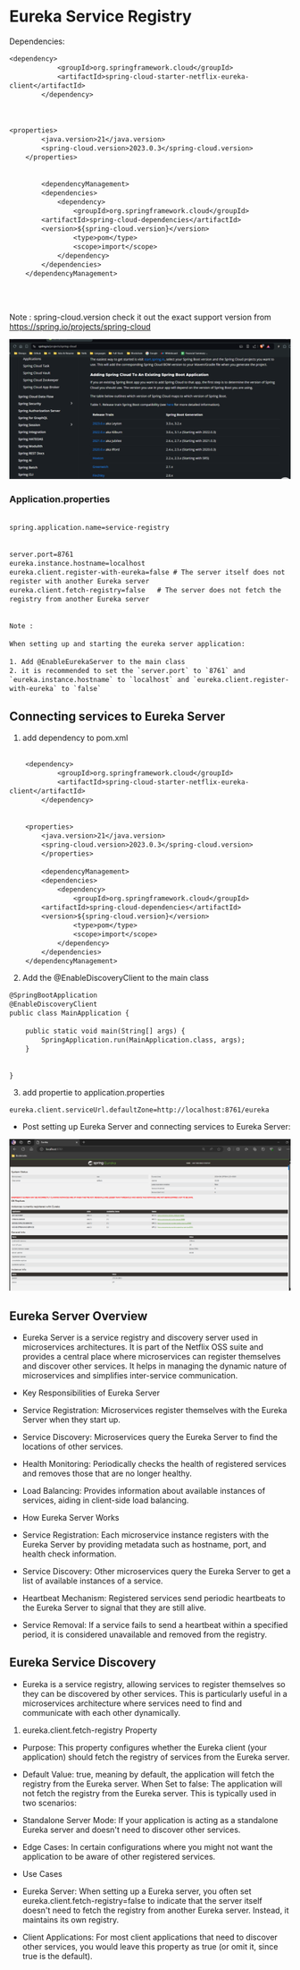 # Eureka Service Registry

Dependencies: 

```
<dependency>
			<groupId>org.springframework.cloud</groupId>
			<artifactId>spring-cloud-starter-netflix-eureka-client</artifactId>
		</dependency>



<properties>
		<java.version>21</java.version>
		<spring-cloud.version>2023.0.3</spring-cloud.version>
	</properties>


        <dependencyManagement>
		<dependencies>
			<dependency>
				<groupId>org.springframework.cloud</groupId>
		<artifactId>spring-cloud-dependencies</artifactId>
		<version>${spring-cloud.version}</version>
				<type>pom</type>
				<scope>import</scope>
			</dependency>
		</dependencies>
	</dependencyManagement>


  
```

Note : spring-cloud.version check it out the exact support version from  https://spring.io/projects/spring-cloud


![alt text](image.png)

### Application.properties
```

spring.application.name=service-registry


server.port=8761
eureka.instance.hostname=localhost
eureka.client.register-with-eureka=false # The server itself does not register with another Eureka server
eureka.client.fetch-registry=false   # The server does not fetch the registry from another Eureka server


Note : 

When setting up and starting the eureka server application:

1. Add @EnableEurekaServer to the main class 
2. it is recommended to set the `server.port` to `8761` and `eureka.instance.hostname` to `localhost` and `eureka.client.register-with-eureka` to `false` 

```
## Connecting services to Eureka Server

1. add dependency to pom.xml
```

    <dependency>
			<groupId>org.springframework.cloud</groupId>
			<artifactId>spring-cloud-starter-netflix-eureka-client</artifactId>
		</dependency>


    <properties>
		<java.version>21</java.version>
		<spring-cloud.version>2023.0.3</spring-cloud.version>
	    </properties>

        <dependencyManagement>
		<dependencies>
			<dependency>
				<groupId>org.springframework.cloud</groupId>
		<artifactId>spring-cloud-dependencies</artifactId>
		<version>${spring-cloud.version}</version>
				<type>pom</type>
				<scope>import</scope>
			</dependency>
		</dependencies>
	</dependencyManagement>

```

2.  Add the @EnableDiscoveryClient to the main class

```
@SpringBootApplication
@EnableDiscoveryClient
public class MainApplication {

	public static void main(String[] args) {
		SpringApplication.run(MainApplication.class, args);
	}
	
	
}
```

3. add propertie to application.properties
```
eureka.client.serviceUrl.defaultZone=http://localhost:8761/eureka

```
- Post setting up Eureka Server and connecting services to Eureka Server:

![alt text](image-1.png)




## Eureka Server Overview


- Eureka Server is a service registry and discovery server used in microservices architectures. It is part of the Netflix OSS suite and provides a central place where microservices can register themselves and discover other services. It helps in managing the dynamic nature of microservices and simplifies inter-service communication.


- Key Responsibilities of Eureka Server

- Service Registration: Microservices register themselves with the Eureka Server when they start up.
- Service Discovery: Microservices query the Eureka Server to find the locations of other services.
- Health Monitoring: Periodically checks the health of registered services and removes those that are no longer healthy.
- Load Balancing: Provides information about available instances of services, aiding in client-side load balancing.
- How Eureka Server Works
- Service Registration: Each microservice instance registers with the Eureka Server by providing metadata such as hostname, port, and health check information.
- Service Discovery: Other microservices query the Eureka Server to get a list of available instances of a service.
- Heartbeat Mechanism: Registered services send periodic heartbeats to the Eureka Server to signal that they are still alive.
- Service Removal: If a service fails to send a heartbeat within a specified period, it is considered unavailable and removed from the registry.


## Eureka Service Discovery

- Eureka is a service registry, allowing services to register themselves so they can be discovered by other services. This is particularly useful in a microservices architecture where services need to find and communicate with each other dynamically.

1. eureka.client.fetch-registry Property

- Purpose: This property configures whether the Eureka client (your application) should fetch the registry of services from the Eureka server.
- Default Value: true, meaning by default, the application will fetch the registry from the Eureka server.
When Set to false: The application will not fetch the registry from the Eureka server.
 This is typically used in two scenarios:
- Standalone Server Mode: If your application is acting as a standalone Eureka server and doesn't need to discover other services.
- Edge Cases: In certain configurations where you might not want the application to be aware of other registered services.

- Use Cases

-  Eureka Server: When setting up a Eureka server, you often set eureka.client.fetch-registry=false to indicate that the server itself doesn't need to fetch the registry from another Eureka server. Instead, it maintains its own registry.

- Client Applications: For most client applications that need to discover other services, you would leave this property as true (or omit it, since true is the default).
